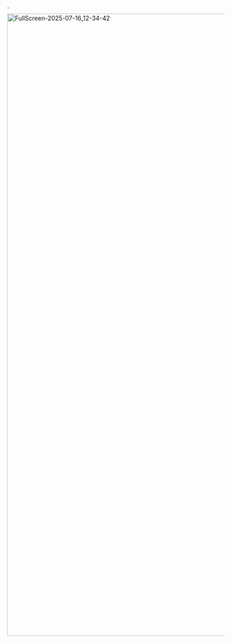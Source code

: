 `<img width="3440" height="1440" alt="FullScreen-2025-07-16_12-34-42" src="https://github.com/user-attachments/assets/c02f4113-3878-4f2f-8db6-b2355c4ebabe" />
